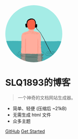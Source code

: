 <img src="./_images/icon.jpg" style="width: 180px; border-radius: 50%">

# SLQ1893的博客

> 一个神奇的文档网站生成器。

- 简单、轻便 (压缩后 ~21kB)
- 无需生成 html 文件
- 众多主题

[GitHub](https://github.com/SLQ1893/SLQ1893.github.io)
[Get Started](/README)